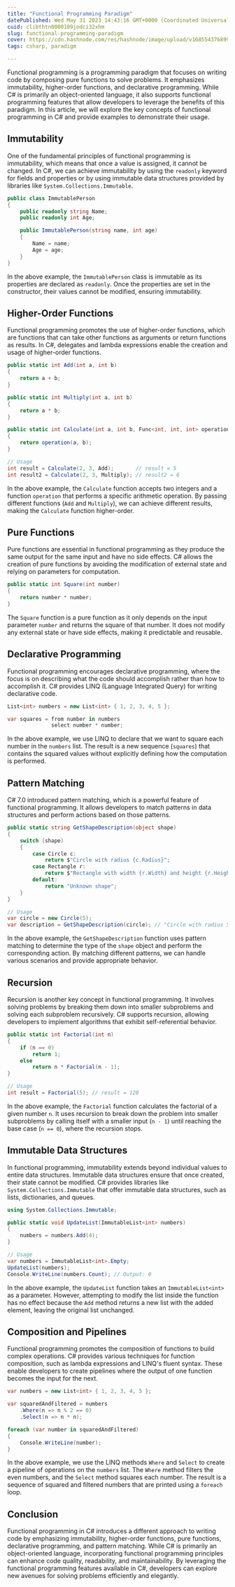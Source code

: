 ```yaml
---
title: "Functional Programming Paradigm"
datePublished: Wed May 31 2023 14:43:16 GMT+0000 (Coordinated Universal Time)
cuid: clibthtn0000109jodci32xhm
slug: functional-programming-paradigm
cover: https://cdn.hashnode.com/res/hashnode/image/upload/v1685543768998/50718caf-22a1-42a9-9b61-ca21bd554841.webp
tags: csharp, paradigm

---
```


Functional programming is a programming paradigm that focuses on writing code by composing pure functions to solve problems. It emphasizes immutability, higher-order functions, and declarative programming. While C# is primarily an object-oriented language, it also supports functional programming features that allow developers to leverage the benefits of this paradigm. In this article, we will explore the key concepts of functional programming in C# and provide examples to demonstrate their usage.

## **Immutability**

One of the fundamental principles of functional programming is immutability, which means that once a value is assigned, it cannot be changed. In C#, we can achieve immutability by using the `readonly` keyword for fields and properties or by using immutable data structures provided by libraries like `System.Collections.Immutable`.

```csharp
public class ImmutablePerson
{
    public readonly string Name;
    public readonly int Age;

    public ImmutablePerson(string name, int age)
    {
        Name = name;
        Age = age;
    }
}
```

In the above example, the `ImmutablePerson` class is immutable as its properties are declared as `readonly`. Once the properties are set in the constructor, their values cannot be modified, ensuring immutability.

## **Higher-Order Functions**

Functional programming promotes the use of higher-order functions, which are functions that can take other functions as arguments or return functions as results. In C#, delegates and lambda expressions enable the creation and usage of higher-order functions.

```csharp
public static int Add(int a, int b)
{
    return a + b;
}

public static int Multiply(int a, int b)
{
    return a * b;
}

public static int Calculate(int a, int b, Func<int, int, int> operation)
{
    return operation(a, b);
}

// Usage
int result = Calculate(2, 3, Add);       // result = 5
int result2 = Calculate(2, 3, Multiply); // result2 = 6
```

In the above example, the `Calculate` function accepts two integers and a function `operation` that performs a specific arithmetic operation. By passing different functions (`Add` and `Multiply`), we can achieve different results, making the `Calculate` function higher-order.

## **Pure Functions**

Pure functions are essential in functional programming as they produce the same output for the same input and have no side effects. C# allows the creation of pure functions by avoiding the modification of external state and relying on parameters for computation.

```csharp
public static int Square(int number)
{
    return number * number;
}
```

The `Square` function is a pure function as it only depends on the input parameter `number` and returns the square of that number. It does not modify any external state or have side effects, making it predictable and reusable.

## **Declarative Programming**

Functional programming encourages declarative programming, where the focus is on describing what the code should accomplish rather than how to accomplish it. C# provides LINQ (Language Integrated Query) for writing declarative code.

```csharp
List<int> numbers = new List<int> { 1, 2, 3, 4, 5 };

var squares = from number in numbers
              select number * number;
```

In the above example, we use LINQ to declare that we want to square each number in the `numbers` list. The result is a new sequence (`squares`) that contains the squared values without explicitly defining how the computation is performed.

## **Pattern Matching**

C# 7.0 introduced pattern matching, which is a powerful feature of functional programming. It allows developers to match patterns in data structures and perform actions based on those patterns.

```csharp
public static string GetShapeDescription(object shape)
{
    switch (shape)
    {
        case Circle c:
            return $"Circle with radius {c.Radius}";
        case Rectangle r:
            return $"Rectangle with width {r.Width} and height {r.Height}";
        default:
            return "Unknown shape";
    }
}

// Usage
var circle = new Circle(5);
var description = GetShapeDescription(circle); // "Circle with radius 5"
```

In the above example, the `GetShapeDescription` function uses pattern matching to determine the type of the `shape` object and perform the corresponding action. By matching different patterns, we can handle various scenarios and provide appropriate behavior.

## **Recursion**

Recursion is another key concept in functional programming. It involves solving problems by breaking them down into smaller subproblems and solving each subproblem recursively. C# supports recursion, allowing developers to implement algorithms that exhibit self-referential behavior.

```csharp
public static int Factorial(int n)
{
    if (n == 0)
        return 1;
    else
        return n * Factorial(n - 1);
}

// Usage
int result = Factorial(5); // result = 120
```

In the above example, the `Factorial` function calculates the factorial of a given number `n`. It uses recursion to break down the problem into smaller subproblems by calling itself with a smaller input (`n - 1`) until reaching the base case (`n == 0`), where the recursion stops.

## **Immutable Data Structures**

In functional programming, immutability extends beyond individual values to entire data structures. Immutable data structures ensure that once created, their state cannot be modified. C# provides libraries like `System.Collections.Immutable` that offer immutable data structures, such as lists, dictionaries, and queues.

```csharp
using System.Collections.Immutable;

public static void UpdateList(ImmutableList<int> numbers)
{
    numbers = numbers.Add(4);
}

// Usage
var numbers = ImmutableList<int>.Empty;
UpdateList(numbers);
Console.WriteLine(numbers.Count); // Output: 0
```

In the above example, the `UpdateList` function takes an `ImmutableList<int>` as a parameter. However, attempting to modify the list inside the function has no effect because the `Add` method returns a new list with the added element, leaving the original list unchanged.

## **Composition and Pipelines**

Functional programming promotes the composition of functions to build complex operations. C# provides various techniques for function composition, such as lambda expressions and LINQ's fluent syntax. These enable developers to create pipelines where the output of one function becomes the input for the next.

```csharp
var numbers = new List<int> { 1, 2, 3, 4, 5 };

var squaredAndFiltered = numbers
    .Where(n => n % 2 == 0)
    .Select(n => n * n);

foreach (var number in squaredAndFiltered)
{
    Console.WriteLine(number);
}
```

In the above example, we use the LINQ methods `Where` and `Select` to create a pipeline of operations on the `numbers` list. The `Where` method filters the even numbers, and the `Select` method squares each number. The result is a sequence of squared and filtered numbers that are printed using a `foreach` loop.

## **Conclusion**

Functional programming in C# introduces a different approach to writing code by emphasizing immutability, higher-order functions, pure functions, declarative programming, and pattern matching. While C# is primarily an object-oriented language, incorporating functional programming principles can enhance code quality, readability, and maintainability. By leveraging the functional programming features available in C#, developers can explore new avenues for solving problems efficiently and elegantly.